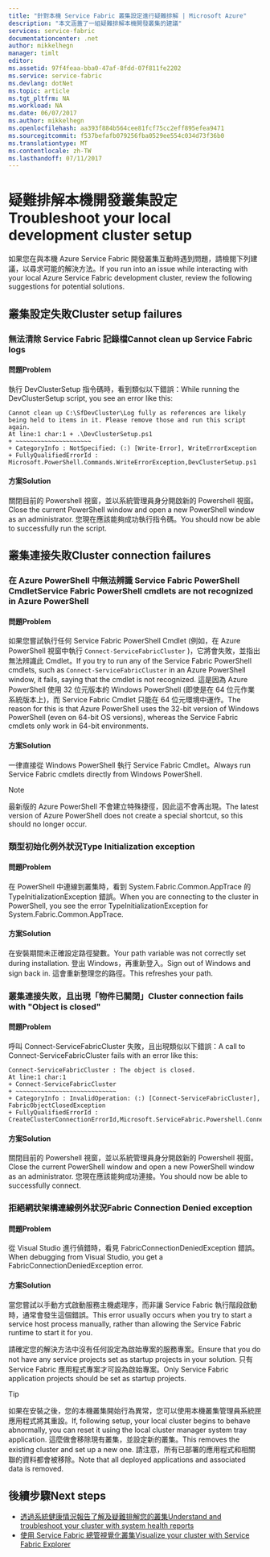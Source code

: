 ```yaml
---
title: "針對本機 Service Fabric 叢集設定進行疑難排解 | Microsoft Azure"
description: "本文涵蓋了一組疑難排解本機開發叢集的建議"
services: service-fabric
documentationcenter: .net
author: mikkelhegn
manager: timlt
editor: 
ms.assetid: 97f4feaa-bba0-47af-8fdd-07f811fe2202
ms.service: service-fabric
ms.devlang: dotNet
ms.topic: article
ms.tgt_pltfrm: NA
ms.workload: NA
ms.date: 06/07/2017
ms.author: mikkelhegn
ms.openlocfilehash: aa393f884b564cee81fcf75cc2eff895efea9471
ms.sourcegitcommit: f537befafb079256fba0529ee554c034d73f36b0
ms.translationtype: MT
ms.contentlocale: zh-TW
ms.lasthandoff: 07/11/2017
---
```

# <a name="troubleshoot-your-local-development-cluster-setup"></a><span data-ttu-id="e7782-103">疑難排解本機開發叢集設定</span><span class="sxs-lookup"><span data-stu-id="e7782-103">Troubleshoot your local development cluster setup</span></span>
<span data-ttu-id="e7782-104">如果您在與本機 Azure Service Fabric 開發叢集互動時遇到問題，請檢閱下列建議，以尋求可能的解決方法。</span><span class="sxs-lookup"><span data-stu-id="e7782-104">If you run into an issue while interacting with your local Azure Service Fabric development cluster, review the following suggestions for potential solutions.</span></span>

## <a name="cluster-setup-failures"></a><span data-ttu-id="e7782-105">叢集設定失敗</span><span class="sxs-lookup"><span data-stu-id="e7782-105">Cluster setup failures</span></span>
### <a name="cannot-clean-up-service-fabric-logs"></a><span data-ttu-id="e7782-106">無法清除 Service Fabric 記錄檔</span><span class="sxs-lookup"><span data-stu-id="e7782-106">Cannot clean up Service Fabric logs</span></span>
#### <a name="problem"></a><span data-ttu-id="e7782-107">問題</span><span class="sxs-lookup"><span data-stu-id="e7782-107">Problem</span></span>
<span data-ttu-id="e7782-108">執行 DevClusterSetup 指令碼時，看到類似以下錯誤：</span><span class="sxs-lookup"><span data-stu-id="e7782-108">While running the DevClusterSetup script, you see an error like this:</span></span>

    Cannot clean up C:\SfDevCluster\Log fully as references are likely being held to items in it. Please remove those and run this script again.
    At line:1 char:1 + .\DevClusterSetup.ps1
    + ~~~~~~~~~~~~~~~~~~~~~
    + CategoryInfo : NotSpecified: (:) [Write-Error], WriteErrorException
    + FullyQualifiedErrorId : Microsoft.PowerShell.Commands.WriteErrorException,DevClusterSetup.ps1


#### <a name="solution"></a><span data-ttu-id="e7782-109">方案</span><span class="sxs-lookup"><span data-stu-id="e7782-109">Solution</span></span>
<span data-ttu-id="e7782-110">關閉目前的 Powershell 視窗，並以系統管理員身分開啟新的 Powershell 視窗。</span><span class="sxs-lookup"><span data-stu-id="e7782-110">Close the current PowerShell window and open a new PowerShell window as an administrator.</span></span> <span data-ttu-id="e7782-111">您現在應該能夠成功執行指令碼。</span><span class="sxs-lookup"><span data-stu-id="e7782-111">You should now be able to successfully run the script.</span></span>

## <a name="cluster-connection-failures"></a><span data-ttu-id="e7782-112">叢集連接失敗</span><span class="sxs-lookup"><span data-stu-id="e7782-112">Cluster connection failures</span></span>
### <a name="service-fabric-powershell-cmdlets-are-not-recognized-in-azure-powershell"></a><span data-ttu-id="e7782-113">在 Azure PowerShell 中無法辨識 Service Fabric PowerShell Cmdlet</span><span class="sxs-lookup"><span data-stu-id="e7782-113">Service Fabric PowerShell cmdlets are not recognized in Azure PowerShell</span></span>
#### <a name="problem"></a><span data-ttu-id="e7782-114">問題</span><span class="sxs-lookup"><span data-stu-id="e7782-114">Problem</span></span>
<span data-ttu-id="e7782-115">如果您嘗試執行任何 Service Fabric PowerShell Cmdlet (例如，在 Azure PowerShell 視窗中執行 `Connect-ServiceFabricCluster` )，它將會失敗，並指出無法辨識此 Cmdlet。</span><span class="sxs-lookup"><span data-stu-id="e7782-115">If you try to run any of the Service Fabric PowerShell cmdlets, such as `Connect-ServiceFabricCluster` in an Azure PowerShell window, it fails, saying that the cmdlet is not recognized.</span></span> <span data-ttu-id="e7782-116">這是因為 Azure PowerShell 使用 32 位元版本的 Windows PowerShell (即使是在 64 位元作業系統版本上)，而 Service Fabric Cmdlet 只能在 64 位元環境中運作。</span><span class="sxs-lookup"><span data-stu-id="e7782-116">The reason for this is that Azure PowerShell uses the 32-bit version of Windows PowerShell (even on 64-bit OS versions), whereas the Service Fabric cmdlets only work in 64-bit environments.</span></span>

#### <a name="solution"></a><span data-ttu-id="e7782-117">方案</span><span class="sxs-lookup"><span data-stu-id="e7782-117">Solution</span></span>
<span data-ttu-id="e7782-118">一律直接從 Windows PowerShell 執行 Service Fabric Cmdlet。</span><span class="sxs-lookup"><span data-stu-id="e7782-118">Always run Service Fabric cmdlets directly from Windows PowerShell.</span></span>

> [!NOTE]
> <span data-ttu-id="e7782-119">最新版的 Azure PowerShell 不會建立特殊捷徑，因此這不會再出現。</span><span class="sxs-lookup"><span data-stu-id="e7782-119">The latest version of Azure PowerShell does not create a special shortcut, so this should no longer occur.</span></span>
> 
> 

### <a name="type-initialization-exception"></a><span data-ttu-id="e7782-120">類型初始化例外狀況</span><span class="sxs-lookup"><span data-stu-id="e7782-120">Type Initialization exception</span></span>
#### <a name="problem"></a><span data-ttu-id="e7782-121">問題</span><span class="sxs-lookup"><span data-stu-id="e7782-121">Problem</span></span>
<span data-ttu-id="e7782-122">在 PowerShell 中連線到叢集時，看到 System.Fabric.Common.AppTrace 的 TypeInitializationException 錯誤。</span><span class="sxs-lookup"><span data-stu-id="e7782-122">When you are connecting to the cluster in PowerShell, you see the error TypeInitializationException for System.Fabric.Common.AppTrace.</span></span>

#### <a name="solution"></a><span data-ttu-id="e7782-123">方案</span><span class="sxs-lookup"><span data-stu-id="e7782-123">Solution</span></span>
<span data-ttu-id="e7782-124">在安裝期間未正確設定路徑變數。</span><span class="sxs-lookup"><span data-stu-id="e7782-124">Your path variable was not correctly set during installation.</span></span> <span data-ttu-id="e7782-125">登出 Windows，再重新登入。</span><span class="sxs-lookup"><span data-stu-id="e7782-125">Sign out of Windows and sign back in.</span></span> <span data-ttu-id="e7782-126">這會重新整理您的路徑。</span><span class="sxs-lookup"><span data-stu-id="e7782-126">This refreshes your path.</span></span>

### <a name="cluster-connection-fails-with-object-is-closed"></a><span data-ttu-id="e7782-127">叢集連接失敗，且出現「物件已關閉」</span><span class="sxs-lookup"><span data-stu-id="e7782-127">Cluster connection fails with "Object is closed"</span></span>
#### <a name="problem"></a><span data-ttu-id="e7782-128">問題</span><span class="sxs-lookup"><span data-stu-id="e7782-128">Problem</span></span>
<span data-ttu-id="e7782-129">呼叫 Connect-ServiceFabricCluster 失敗，且出現類似以下錯誤：</span><span class="sxs-lookup"><span data-stu-id="e7782-129">A call to Connect-ServiceFabricCluster fails with an error like this:</span></span>

    Connect-ServiceFabricCluster : The object is closed.
    At line:1 char:1
    + Connect-ServiceFabricCluster
    + ~~~~~~~~~~~~~~~~~~~~~~~~~~~~
    + CategoryInfo : InvalidOperation: (:) [Connect-ServiceFabricCluster], FabricObjectClosedException
    + FullyQualifiedErrorId : CreateClusterConnectionErrorId,Microsoft.ServiceFabric.Powershell.ConnectCluster

#### <a name="solution"></a><span data-ttu-id="e7782-130">方案</span><span class="sxs-lookup"><span data-stu-id="e7782-130">Solution</span></span>
<span data-ttu-id="e7782-131">關閉目前的 Powershell 視窗，並以系統管理員身分開啟新的 Powershell 視窗。</span><span class="sxs-lookup"><span data-stu-id="e7782-131">Close the current PowerShell window and open a new PowerShell window as an administrator.</span></span> <span data-ttu-id="e7782-132">您現在應該能夠成功連接。</span><span class="sxs-lookup"><span data-stu-id="e7782-132">You should now be able to successfully connect.</span></span>

### <a name="fabric-connection-denied-exception"></a><span data-ttu-id="e7782-133">拒絕網狀架構連線例外狀況</span><span class="sxs-lookup"><span data-stu-id="e7782-133">Fabric Connection Denied exception</span></span>
#### <a name="problem"></a><span data-ttu-id="e7782-134">問題</span><span class="sxs-lookup"><span data-stu-id="e7782-134">Problem</span></span>
<span data-ttu-id="e7782-135">從 Visual Studio 進行偵錯時，看見 FabricConnectionDeniedException 錯誤。</span><span class="sxs-lookup"><span data-stu-id="e7782-135">When debugging from Visual Studio, you get a FabricConnectionDeniedException error.</span></span>

#### <a name="solution"></a><span data-ttu-id="e7782-136">方案</span><span class="sxs-lookup"><span data-stu-id="e7782-136">Solution</span></span>
<span data-ttu-id="e7782-137">當您嘗試以手動方式啟動服務主機處理序，而非讓 Service Fabric 執行階段啟動時，通常會發生這個錯誤。</span><span class="sxs-lookup"><span data-stu-id="e7782-137">This error usually occurs when you try to start a service host process manually, rather than allowing the Service Fabric runtime to start it for you.</span></span>

<span data-ttu-id="e7782-138">請確定您的解決方法中沒有任何設定為啟始專案的服務專案。</span><span class="sxs-lookup"><span data-stu-id="e7782-138">Ensure that you do not have any service projects set as startup projects in your solution.</span></span> <span data-ttu-id="e7782-139">只有 Service Fabric 應用程式專案才可設為啟始專案。</span><span class="sxs-lookup"><span data-stu-id="e7782-139">Only Service Fabric application projects should be set as startup projects.</span></span>

> [!TIP]
> <span data-ttu-id="e7782-140">如果在安裝之後，您的本機叢集開始行為異常，您可以使用本機叢集管理員系統匣應用程式將其重設。</span><span class="sxs-lookup"><span data-stu-id="e7782-140">If, following setup, your local cluster begins to behave abnormally, you can reset it using the local cluster manager system tray application.</span></span> <span data-ttu-id="e7782-141">這麼做會移除現有叢集，並設定新的叢集。</span><span class="sxs-lookup"><span data-stu-id="e7782-141">This removes the existing cluster and set up a new one.</span></span> <span data-ttu-id="e7782-142">請注意，所有已部署的應用程式和相關聯的資料都會被移除。</span><span class="sxs-lookup"><span data-stu-id="e7782-142">Note that all deployed applications and associated data is removed.</span></span>
> 
> 

## <a name="next-steps"></a><span data-ttu-id="e7782-143">後續步驟</span><span class="sxs-lookup"><span data-stu-id="e7782-143">Next steps</span></span>
* [<span data-ttu-id="e7782-144">透過系統健康情況報告了解及疑難排解您的叢集</span><span class="sxs-lookup"><span data-stu-id="e7782-144">Understand and troubleshoot your cluster with system health reports</span></span>](service-fabric-understand-and-troubleshoot-with-system-health-reports.md)
* [<span data-ttu-id="e7782-145">使用 Service Fabric 總管視覺化叢集</span><span class="sxs-lookup"><span data-stu-id="e7782-145">Visualize your cluster with Service Fabric Explorer</span></span>](service-fabric-visualizing-your-cluster.md)

